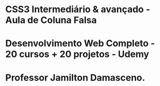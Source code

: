 # CSS3 Intermediário & avançado - Aula de Coluna Falsa
# Desenvolvimento Web Completo - 20 cursos + 20 projetos - Udemy
# Professor Jamilton Damasceno.
